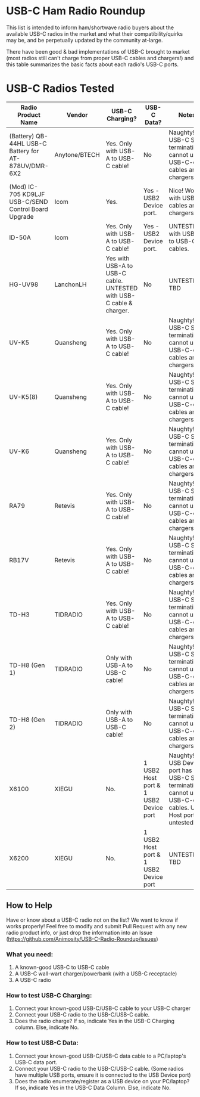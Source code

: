 # USB-C Ham Radio Roundup

This list is intended to inform ham/shortwave radio buyers about the available USB-C radios in the market and what their compatibility/quirks may be, and be perpetually updated by the community at-large.

There have been good & bad implementations of USB-C brought to market (most radios still can't charge from proper USB-C cables and chargers!) and this table summarizes the basic facts about each radio's USB-C ports. 

# USB-C Radios Tested
| Radio Product Name  | Vendor | USB-C Charging? | USB-C Data? | Notes | Reference/Source |
| ------------- | ------------- | ------------- | ------------- | ------------- | -------------|
| (Battery) QB-44HL USB-C Battery for AT-878UV/DMR-6X2 | Anytone/BTECH |  Yes. Only with USB-A to USB-C cable! | No | Naughty! No USB-C Sink terminations, cannot use USB-C-only cables and chargers.  | Tested by wojo @ HRCC Discord
| (Mod) IC-705 KD9LJF USB-C/SEND Control Board Upgrade | Icom  |  Yes. | Yes - USB2 Device port. | Nice! Works with USB-C cables and chargers. | User Manual reference only
| ID-50A  | Icom  |  Yes. Only with USB-A to USB-C cable! | Yes - USB2 Device port. | UNTESTED with USB-C to USB-C cables. | User Manual reference only
|  HG-UV98 | LanchonLH  |  Yes with USB-A to USB-C cable. UNTESTED with USB-C cable & charger. | No | UNTESTED TBD | UNTESTED 
| UV-K5  | Quansheng  |  Yes. Only with USB-A to USB-C cable! | No | Naughty! No USB-C Sink terminations, cannot use USB-C-only cables and chargers. | Tested by KK7LXU 
| UV-K5(8)  | Quansheng  |  Yes. Only with USB-A to USB-C cable! | No | Naughty! No USB-C Sink terminations, cannot use USB-C-only cables and chargers. | Inferred by design similarity to Quansheng UV-K5
| UV-K6  | Quansheng  |  Yes. Only with USB-A to USB-C cable! | No | Naughty! No USB-C Sink terminations, cannot use USB-C-only cables and chargers. | Inferred by design similarity to Quansheng UV-K5
| RA79  | Retevis  |  Yes. Only with USB-A to USB-C cable! | No | Naughty! No USB-C Sink terminations, cannot use USB-C-only cables and chargers. | Inferred by design similarity to Quansheng UV-K5
| RB17V | Retevis  |  Yes. Only with USB-A to USB-C cable! | No | Naughty! No USB-C Sink terminations, cannot use USB-C-only cables and chargers. | Tested by KJ6LNN 
| TD-H3 | TIDRADIO  |  Yes. Only with USB-A to USB-C cable! | No | Naughty! No USB-C Sink terminations, cannot use USB-C-only cables and chargers. | Tested by wojo @ HRCC Discord 
| TD-H8 (Gen 1) | TIDRADIO  |  Only with USB-A to USB-C cable! | No | Naughty! No USB-C Sink terminations, cannot use USB-C-only cables and chargers. | Tested by KK7LXU 
| TD-H8 (Gen 2) | TIDRADIO  |  Only with USB-A to USB-C cable! | No | Naughty! No USB-C Sink terminations, cannot use USB-C-only cables and chargers. | Tested by KK7LXU
| X6100 | XIEGU  |  No. | 1 USB2 Host port & 1 USB2 Device port | Naughty! USB Device port has no USB-C Sink termination, cannot use USB-C-only cables. USB Host port untested. | Tested by KK7LXU
| X6200 | XIEGU  |  No. | 1 USB2 Host port & 1 USB2 Device port | UNTESTED TBD | UNTESTED

## How to Help
Have or know about a USB-C radio not on the list? We want to know if works properly! Feel free to modify and submit Pull Request with any new radio product info, or just drop the information into an Issue (https://github.com/Animosity/USB-C-Radio-Roundup/issues)

### What you need:
1) A known-good USB-C to USB-C cable
2) A USB-C wall-wart charger/powerbank (with a USB-C receptacle)
3) A USB-C radio

### How to test USB-C Charging:
1) Connect your known-good USB-C/USB-C  cable to your USB-C charger
2) Connect your USB-C radio to the USB-C/USB-C cable.
3) Does the radio charge? If so, indicate Yes in the USB-C Charging column. Else, indicate No.

### How to test USB-C Data:
1) Connect your known-good USB-C/USB-C data cable to a PC/laptop's USB-C data port.
2) Connect your USB-C radio to the USB-C/USB-C cable. (Some radios have multiple USB ports, ensure it is connected to the USB Device port)
3) Does the radio enumerate/register as a USB device on your PC/laptop? If so, indicate Yes in the USB-C Data Column. Else, indicate No.
